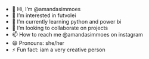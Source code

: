 - 👋 Hi, I’m @amandasimmoes
- 👀 I’m interested in futvolei
- 🌱 I’m currently learning python and power bi
- 💞️ I’m looking to collaborate on projects
- 📫 How to reach me @amandasimmoes on instagram
- 😄 Pronouns: she/her
- ⚡ Fun fact: iam a very creative person

<!---
amandasimmoes/amandasimmoes is a ✨ special ✨ repository because its `README.md` (this file) appears on your GitHub profile.
You can click the Preview link to take a look at your changes.
--->
